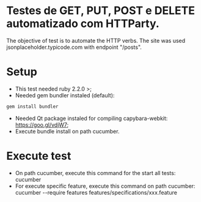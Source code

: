 # Testes de GET, PUT, POST e DELETE automatizado com HTTParty.

The objective of test is to automate the HTTP verbs. The site was used jsonplaceholder.typicode.com with endpoint "/posts".

# Setup

- This test needed ruby 2.2.0 >;
- Needed gem bundler instaled (default):

```ruby
gem install bundler
```
- Needed Qt package instaled for compiling capybara-webkit: https://goo.gl/vdjW7;
- Execute bundle install on path cucumber.

# Execute test

- On path cucumber, execute this command for the start all tests: cucumber
- For execute specific feature, execute this command on path cucumber: cucumber --require features features/specifications/xxx.feature



